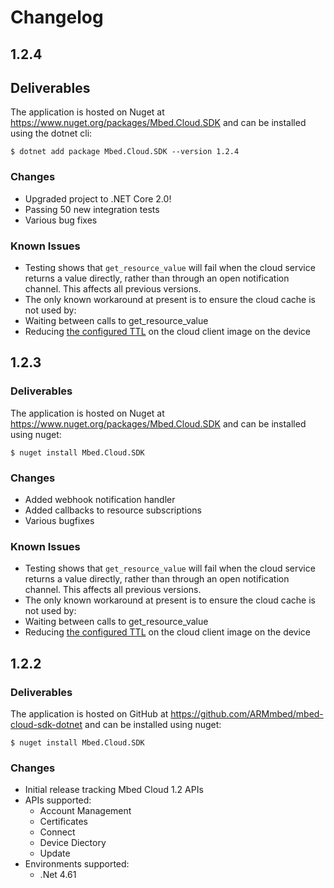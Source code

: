 # Changelog

## 1.2.4

## Deliverables

The application is hosted on Nuget at https://www.nuget.org/packages/Mbed.Cloud.SDK and can be installed using the dotnet cli:

```
$ dotnet add package Mbed.Cloud.SDK --version 1.2.4
```

### Changes

- Upgraded project to .NET Core 2.0!
- Passing 50 new integration tests
- Various bug fixes 

### Known Issues

- Testing shows that `get_resource_value` will fail
when the cloud service returns a value directly, rather than
through an open notification channel. This affects all previous versions.
- The only known workaround at present is to ensure the cloud cache is not used by:
- Waiting between calls to get_resource_value
- Reducing [the configured TTL](https://cloud.mbed.com/docs/latest/collecting/handle-resources.html#working-with-the-server-cache) on the cloud client image on the device

## 1.2.3

### Deliverables

The application is hosted on Nuget at https://www.nuget.org/packages/Mbed.Cloud.SDK and can be installed using nuget:

```
$ nuget install Mbed.Cloud.SDK
```

### Changes

- Added webhook notification handler
- Added callbacks to resource subscriptions
- Various bugfixes

### Known Issues

- Testing shows that `get_resource_value` will fail
when the cloud service returns a value directly, rather than
through an open notification channel. This affects all previous versions.
- The only known workaround at present is to ensure the cloud cache is not used by:
- Waiting between calls to get_resource_value
- Reducing [the configured TTL](https://cloud.mbed.com/docs/latest/collecting/handle-resources.html#working-with-the-server-cache) on the cloud client image on the device

## 1.2.2

### Deliverables

The application is hosted on GitHub at https://github.com/ARMmbed/mbed-cloud-sdk-dotnet and can be installed using nuget:

```
$ nuget install Mbed.Cloud.SDK
```

### Changes

- Initial release tracking Mbed Cloud 1.2 APIs
- APIs supported:
  - Account Management
  - Certificates
  - Connect
  - Device Diectory
  - Update
- Environments supported:
  - .Net 4.61

